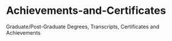 # Achievements-and-Certificates
Graduate/Post-Graduate Degrees, Transcripts, Certificates and Achievements
